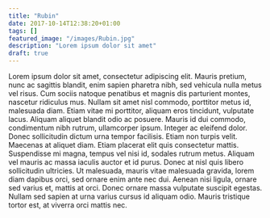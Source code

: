 ```yaml
---
title: "Rubin"
date: 2017-10-14T12:38:20+01:00
tags: []
featured_image: "/images/Rubin.jpg"
description: "Lorem ipsum dolor sit amet"
draft: true
---
```

Lorem ipsum dolor sit amet, consectetur adipiscing elit. Mauris pretium, nunc ac sagittis blandit, enim sapien pharetra nibh, sed vehicula nulla metus vel risus. Cum sociis natoque penatibus et magnis dis parturient montes, nascetur ridiculus mus. Nullam sit amet nisl commodo, porttitor metus id, malesuada diam. Etiam vitae mi porttitor, aliquam eros tincidunt, vulputate lacus. Aliquam aliquet blandit odio ac posuere. Mauris id dui commodo, condimentum nibh rutrum, ullamcorper ipsum. Integer ac eleifend dolor. Donec sollicitudin dictum urna tempor facilisis. Etiam non turpis velit. Maecenas at aliquet diam. Etiam placerat elit quis consectetur mattis. Suspendisse mi magna, tempus vel nisi id, sodales rutrum metus. Aliquam vel mauris ac massa iaculis auctor et id purus. Donec at nisl quis libero sollicitudin ultricies. Ut malesuada, mauris vitae malesuada gravida, lorem diam dapibus orci, sed ornare enim ante nec dui. Aenean nisi ligula, ornare sed varius et, mattis at orci. Donec ornare massa vulputate suscipit egestas. Nullam sed sapien at urna varius cursus id aliquam odio. Mauris tristique tortor est, at viverra orci mattis nec.

